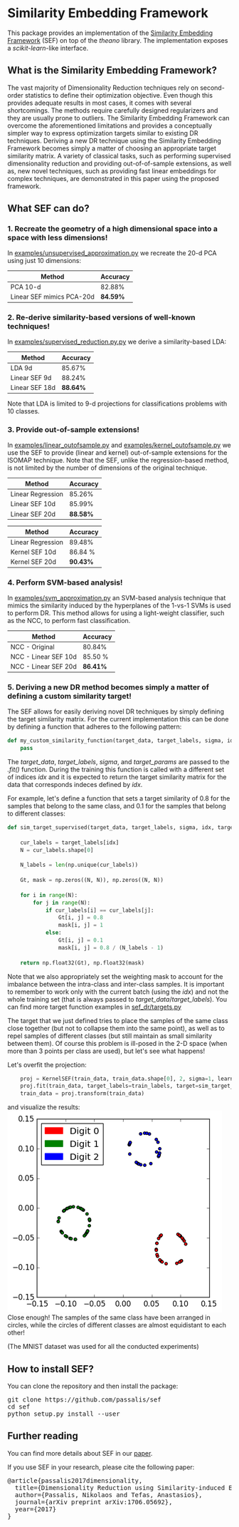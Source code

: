 # Similarity Embedding Framework
This package provides an implementation of the [Similarity Embedding Framework](https://arxiv.org/abs/1706.05692) (SEF) on top of the *theano* library. The implementation exposes a *scikit-learn*-like interface.

## What is the Similarity Embedding Framework?
The vast majority of Dimensionality Reduction techniques rely on second-order statistics to define their optimization objective. Even though this provides adequate results in most cases, it comes with several shortcomings. The methods require carefully designed regularizers and they are usually prone to outliers. The Similarity Embedding Framework can overcome the aforementioned limitations and provides a conceptually simpler way to express optimization targets similar to existing DR techniques. Deriving a new DR technique using the Similarity Embedding Framework becomes simply a matter of choosing an appropriate target similarity matrix. A variety of classical tasks, such as performing supervised dimensionality reduction and providing out-of-of-sample extensions, as well as, new novel techniques, such as providing fast linear embeddings for complex techniques, are demonstrated in this paper using the proposed framework. 

## What SEF can do?

### 1. Recreate the geometry of a high dimensional space into a space with less dimensions!

In [examples/unsupervised_approximation.py](examples/unsupervised_approximation.py) we recreate the 20-d PCA using just 10 dimensions:

| Method     | Accuracy |
| -----------|----------|
| PCA 10-d   |  82.88%  | 
| Linear SEF mimics PCA-20d | **84.59%** | 

### 2. Re-derive similarity-based versions of well-known techniques!
In [examples/supervised_reduction.py.py](examples/supervised_reduction.py) we derive a similarity-based LDA:


| Method     | Accuracy |
| -----------|---------|
| LDA 9d     |  85.67%  | 
| Linear SEF 9d  | 88.24% | 
| Linear SEF 18d | **88.64%** | 

Note that LDA is limited to 9-d projections for classifications problems with 10 classes.

### 3. Provide out-of-sample extensions!
In [examples/linear_outofsample.py](examples/linear_outofsample.py) and [examples/kernel_outofsample.py](examples/kernel_outofsample.py) we use the SEF to provide (linear and kernel) out-of-sample extensions for the ISOMAP technique. Note that the SEF, unlike the regression-based method, is not limited by the number of dimensions of the original technique.


| Method     | Accuracy |
| --------|---------|
| Linear Regression |  85.26%  | 
| Linear SEF 10d | 85.99% | 
| Linear SEF 20d |  **88.58%** | 

| Method     | Accuracy |
| --------|---------|
| Linear Regression |  89.48%  | 
| Kernel SEF 10d | 86.84 % | 
| Kernel SEF 20d | **90.43%** | 

### 4. Perform SVM-based analysis!
In [examples/svm_approximation.py](examples/svm_approximation.py) an SVM-based analysis technique that mimics the similarity induced by the hyperplanes of the 1-vs-1 SVMs is used to perform DR. This method allows for using a light-weight classifier, such as the NCC, to perform fast classification.

| Method     | Accuracy |
| -----------|---------|
| NCC - Original |  80.84%  | 
| NCC - Linear SEF 10d | 85.50 % | 
| NCC - Linear SEF 20d  | **86.41%** | 

### 5. Deriving a new DR method becomes simply a matter of defining a custom similarity target!

The SEF allows for easily deriving novel DR techniques by simply defining the target similarity matrix. For the current implementation this can be done by defining a function that adheres to the following pattern:

```python
def my_custom_similarity_function(target_data, target_labels, sigma, idx, target_params):
    pass
```

The *target_data*, *target_labels*, *sigma*, and *target_params* are passed to the *.fit()* function. During the training this function is called with a different set of indices *idx* and it is expected to return the target similarity matrix for the data that corresponds indeces defined by *idx*. 

For example, let's define a function that sets a target similarity of 0.8 for the samples that belong to the same class, and 0.1 for the samples that belong to different classes:
```python
def sim_target_supervised(target_data, target_labels, sigma, idx, target_params):

    cur_labels = target_labels[idx]
    N = cur_labels.shape[0]

    N_labels = len(np.unique(cur_labels))

    Gt, mask = np.zeros((N, N)), np.zeros((N, N))

    for i in range(N):
        for j in range(N):
            if cur_labels[i] == cur_labels[j]:
                Gt[i, j] = 0.8
                mask[i, j] = 1
            else:
                Gt[i, j] = 0.1
                mask[i, j] = 0.8 / (N_labels - 1)

    return np.float32(Gt), np.float32(mask)
```
Note that we also appropriately set the weighting mask to account for the imbalance between the intra-class and inter-class samples. It is important to remember to work only with the current batch (using the *idx*) and not the whole training set (that is always passed to *target_data*/*target_labels*). You can find more target function examples in [sef_dr/targets.py](sef_dr/targets.py) 

The target that we just defined tries to place the samples of the same class close together (but not to collapse them into the same point), as well as to repel samples of different classes (but still maintain as small similarity between them). Of course this problem is ill-posed in the 2-D space (when more than 3 points per class are used), but let's see what happens!

Let's overfit the projection:
```python
    proj = KernelSEF(train_data, train_data.shape[0], 2, sigma=1, learning_rate=0.001)
    proj.fit(train_data, target_labels=train_labels, target=sim_target_supervised, iters=500, verbose=True)
    train_data = proj.transform(train_data)
```
and visualize the results:
![alt Visualization of samples!](/examples/custom_dr.png?raw=true)
Close enough! The samples of the same class have been arranged in circles, while the circles of different classes are almost equidistant to each other!


(The MNIST dataset was used for all the conducted experiments)


## How to install SEF?

You can clone the repository and then install the package:
<pre>
git clone https://github.com/passalis/sef
cd sef
python setup.py install --user
</pre>

## Further reading

You can find more details about SEF in our [paper](https://arxiv.org/abs/1706.05692).

If you use SEF in your research, please cite the following paper:

<pre>
@article{passalis2017dimensionality,
  title={Dimensionality Reduction using Similarity-induced Embeddings},
  author={Passalis, Nikolaos and Tefas, Anastasios},
  journal={arXiv preprint arXiv:1706.05692},
  year={2017}
}
</pre>

